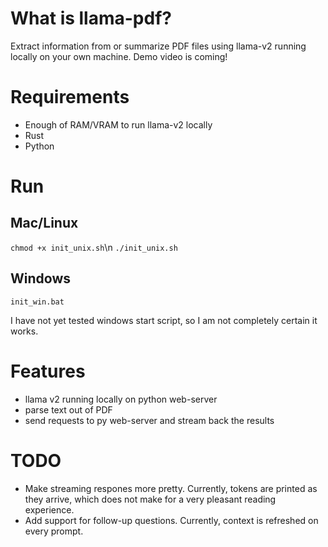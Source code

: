 # What is llama-pdf?

Extract information from or summarize PDF files using llama-v2 running locally on your own machine. Demo video is coming!

# Requirements

- Enough of RAM/VRAM to run llama-v2 locally
- Rust
- Python

# Run

## Mac/Linux

`chmod +x init_unix.sh`\n
`./init_unix.sh`

## Windows

`init_win.bat`

I have not yet tested windows start script, so I am not completely certain it works.

# Features

- llama v2 running locally on python web-server
- parse text out of PDF
- send requests to py web-server and stream back the results

# TODO

- Make streaming respones more pretty. Currently, tokens are printed as they arrive, which does not make for a very pleasant reading experience.
- Add support for follow-up questions. Currently, context is refreshed on every prompt.
  

